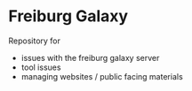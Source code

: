 # Freiburg Galaxy

Repository for

- issues with the freiburg galaxy server
- tool issues
- managing websites / public facing materials
